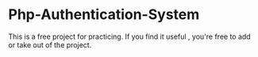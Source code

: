 # Php-Authentication-System

This is a free project for practicing.
If you find it useful , you're free to add or take out of the project.
